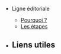 - Ligne éditoriale
  - [Pourquoi ? ](basics/overview.md)
  - [Les étapes](basics/requirements/sub-topic.md)

- **Liens utiles**
  - 

